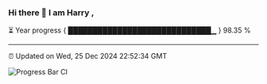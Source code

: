 ### Hi there 👋 I am Harry , 

⏳ Year progress { █████████████████████████████▁ } 98.35 %

---

⏰ Updated on Wed, 25 Dec 2024 22:52:34 GMT

![Progress Bar CI](https://github.com/duykhang68/duykhang68/workflows/Progress%20Bar%20CI/badge.svg)

